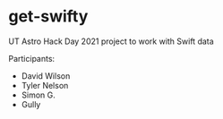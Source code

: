 # get-swifty

UT Astro Hack Day 2021 project to work with Swift data

Participants:

- David Wilson
- Tyler Nelson
- Simon G.
- Gully
